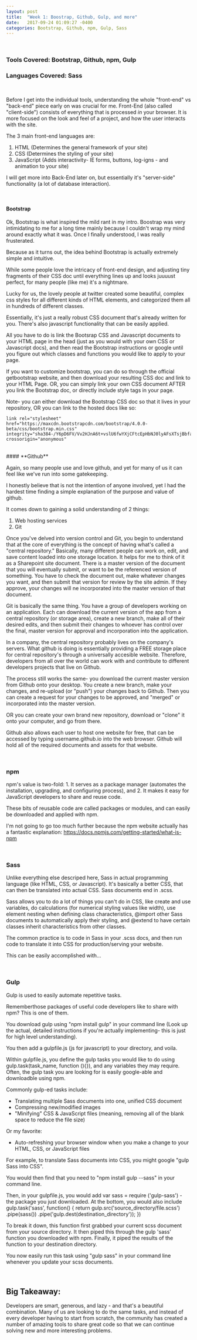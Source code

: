 ```yaml
---
layout: post
title:  "Week 1: Boostrap, Github, Gulp, and more"
date:   2017-09-24 01:09:27 -0400
categories: Bootstrap, Github, npm, Gulp, Sass
---
```



<br>

### **Tools Covered:** Bootstrap, Github, npm, Gulp
### **Languages Covered:** Sass

<br>

Before I get into the individual tools, understanding the whole "front-end" vs "back-end" piece early on was crucial for me. Front-End (also called "client-side") consists of everything that is processed *in* your browser. It is more focused on the look and feel of a project, and how the user interacts with the site. 

The 3 main front-end languages are:
1. HTML (Determines the general framework of your site)
2. CSS (Determines the styling of your site)
3. JavaScript (Adds interactivity- IE forms, buttons, log-igns - and animation to your site)

I will get more into Back-End later on, but essentially it's "server-side" functionality (a lot of database interaction).

<br>

#### **Bootstrap**

Ok, Bootstrap is what inspired the mild rant in my intro. Boostrap was very intimidating to me for a long time mainly because I couldn't wrap my mind around exactly what it was. Once I finally understood, I was really frusterated. 

Because as it turns out, the idea behind Bootstrap is actually extremely simple and intuitive. 

While some people love the intricacy of front-end design, and adjusting tiny fragments of their CSS doc until everything lines up and looks juuuust perfect, for many people (like me) it's a nightmare. 

Lucky for us, the lovely people at twitter created some beautiful, complex css styles for all different kinds of HTML elements, and categorized them all in hundreds of different classes. 

Essentially, it's just a really robust CSS document that's already written for you. There's also javascript functionality that can be easily applied. 

All you have to do is link the Bootsrap CSS and Javascript documents to your HTML page in the head (just as you would with your own CSS or Javascript docs), and then read the Bootstrap instructions or google until you figure out which classes and functions you would like to apply to your page. 

If you want to customize bootstrap, you can do so through the official getbootstrap website, and then download your resulting CSS doc and link to your HTML Page. OR, you can simply link your own CSS document AFTER you link the Bootstrap doc, or directly include style tags in your page. 

Note- you can either download the Bootstrap CSS doc so that it lives in your repository, OR you can link to the hosted docs like so: 

    link rel="stylesheet" href="https://maxcdn.bootstrapcdn.com/bootstrap/4.0.0-beta/css/bootstrap.min.css" integrity="sha384-/Y6pD6FV/Vv2HJnA6t+vslU6fwYXjCFtcEpHbNJ0lyAFsXTsjBbfaDjzALeQsN6M" crossorigin="anonymous"

<br>
#### **Github**

Again, so many people use and love github, and yet for many of us it can feel like we've run into some gatekeeping.

I honestly believe that is not the intention of anyone involved, yet I had the hardest time finding a simple explanation of the purpose and value of github.

It comes down to gaining a solid understanding of 2 things:
1. Web hosting services
2. Git

Once you've delved into version control and Git, you begin to understand that at the core of everything is the concept of having what's called a "central repository." Basically, many different people can work on, edit, and save content loaded into one storage location. It helps for me to think of it as a Sharepoint site document. There is a master version of the document that you will eventually submit, or want to be the referenced version of something. You have to check the document out, make whatever changes you want, and then submit that version for review by the site admin. If they approve, your changes will ne incorporated into the master version of that document. 

Git is basically the same thing. You have a group of developers working on an application. Each can download the current version of the app from a central repository (or storage area), create a new branch, make all of their desired edits, and then submit their changes to whoever has control over the final, master version for approval and incorporation into the application. 

In a company, the central repository probably lives on the company's servers. What github is doing is essentially providing a FREE storage place for central repository's through a universally accesible website. Therefore, developers from all over the world can work with and contribute to different developers projects that live on Github. 

The process still works the same- you download the current master version from Github onto your desktop. You create a new branch, make your changes, and re-upload (or "push") your changes back to Github. Then you can create a request for your changes to be approved, and "merged" or incorporated into the master version. 

OR you can create your own brand new repository, download or "clone" it onto your computer, and go from there. 

Github also allows each user to host one website for free, that can be accessed by typing username.github.io into the web browser. Github will hold all of the required documents and assets for that website. 

<br>

### **npm**

npm's value is two-fold: 1. It serves as a package manager (automates the installation, upgrading, and configuring process), and 2. It makes it easy for JavaScript developers to share and reuse code.  

These bits of reusable code are called packages or modules, and can easily be downloaded and applied with npm. 

I'm not going to go too much further because the npm website actually has a fantastic explanation: https://docs.npmjs.com/getting-started/what-is-npm

<br>

### **Sass**

Unlike everything else descriped here, Sass in actual programming language (like HTML, CSS, or Javascript). It's basically a better CSS, that can then be translated into actual CSS. Sass documents end in .scss. 

Sass allows you to do a lot of things you can't do in CSS, like create and use variables, do calculations (for numerical styling values like width), use element nesting when defining class characteristics, @import other Sass documents to automatically apply their styling, and @extend to have certain classes inherit characteristics from other classes.

The common practice is to code in Sass in your .scss docs, and then run code to translate it into CSS for production/serving your website. 

This can be easily accomplished with...

<br>

### **Gulp**

Gulp is used to easily automate repetitive tasks.

Rememberthose packages of useful code developers like to share with npm? This is one of them. 

You download gulp using "npm install gulp" in your command line (Look up the actual, detailed instructions if you're actually implementing- this is just for high level understanding). 

You then add a gulpfile.js (js for javascript) to your directory, and voila. 

Within gulpfile.js, you define the gulp tasks you would like to do using gulp.task(task_name, function (){}), and any variables they may require. Often, the gulp task you are looking for is easily google-able and downloadble using npm. 

Commonly gulp-ed tasks include:
  * Translating multiple Sass documents into one, unified CSS document
  * Compressing new/modified images
  * "Minifying" CSS & JavaScript files (meaning, removing all of the blank space to reduce the file size)

Or my favorite:
  * Auto-refreshing your browser window when you make a change to your HTML, CSS, or JavaScript files

For example, to translate Sass documents into CSS, you might google "gulp Sass into CSS".

You would then find that you need to "npm install gulp --sass" in your command line. 

Then, in your gulpfile.js, you would add var sass = require ('gulp-sass') - the package you just downloaded. At the bottom, you would also include gulp.task('sass', function() {
	return gulp.src('source_directory/file.scss')
	.pipe(sass())
	.pipe('gulp.dest(destination_directory'));
})

To break it down, this function first grabbed your current scss document from your source directory. It then piped this through the gulp 'sass' function you downloaded with npm. Finally, it piped the results of the function to your destination directory. 

You now easily run this task using "gulp sass" in your command line whenever you update your scss documents. 

<br>

## Big Takeaway:
Developers are smart, generous, and lazy - and that's a beautiful combination. Many of us are looking to do the same tasks, and instead of every developer having to start from scratch, the community has created a number of amazing tools to share great code so that we can continue solving new and more interesting problems.  







